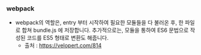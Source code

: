 ### webpack
- webpack의 역할은, entry 부터 시작하여 필요한 모듈들을 다 불러온 후, 한 파일로 합쳐 bundle.js 에 저장합니다. 추가적으로는, 모듈을 통하여 ES6 문법으로 작성된 코드를 ES5 형태로 변환도 해줍니다.
  - 출처 : https://velopert.com/814
